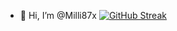 - 👋 Hi, I’m @Milli87x
[![GitHub Streak](https://github-readme-streak-stats.herokuapp.com/?user=Arsanyosx&theme=nightowl)](https://github.com/DenverCoder1/github-readme-streak-stats)
